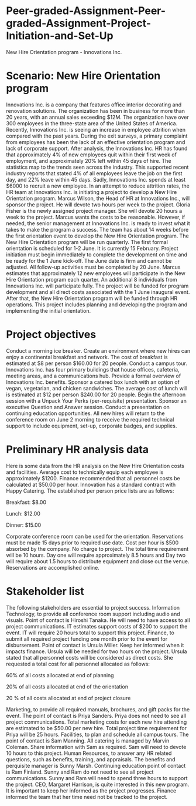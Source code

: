 # Peer-graded-Assignment-Peer-graded-Assignment-Project-Initiation-and-Set-Up
New Hire Orientation program - Innovations Inc.

# Scenario: New Hire Orientation program

Innovations Inc. is a company that features office interior decorating and renovation solutions. The organization has been in business for more than 20 years, with an annual sales exceeding $12M. The organization have over 300 employees in the three-state area of the United States of America.
Recently, Innovations Inc. is seeing an increase in employee attrition when compared with the past years. During the exit surveys, a primary complaint from employees has been the lack of an effective orientation program and lack of corporate support.
After analysis, the Innovations Inc. HR has found that approximately 4% of new employees quit within their first week of employment, and approximately 20% left within 45 days of hire. The statistics map to the trends seen across the industry. This supported recent industry reports that stated 4% of all employees leave the job on the first day, and 22% leave within 45 days. Sadly, Innovations Inc. spends at least $6000 to recruit a new employee.
In an attempt to reduce attrition rates, the HR team at Innovations Inc. is initiating a project to develop a New Hire Orientation program. Marcus Wilson, the Head of HR at Innovations Inc., will sponsor the project. He will devote two hours per week to the project. Gloria Fisher is the newly assigned project manager. She will devote 20 hours a week to the project. Marcus wants the costs to be reasonable. However, if needed, the senior management at Innovations Inc. is ready to invest what it takes to make the program a success. The team has about 14 weeks before the first orientation event to develop the New Hire Orientation program.
The New Hire Orientation program will be run quarterly. The first formal orientation is scheduled for 1-2 June. It is currently 15 February. Project initiation must begin immediately to complete the development on time and be ready for the 1 June kick-off. The June date is firm and cannot be adjusted. All follow-up activities must be completed by 20 June.
Marcus estimates that approximately 12 new employees will participate in the New Hire Orientation program each quarter. An additional 8 individuals from Innovations Inc. will participate fully. The project will be funded for program development and all direct costs associated with the 1 June inaugural event. After that, the New Hire Orientation program will be funded through HR operations.
This project includes planning and developing the program and implementing the initial orientation.

# Project objectives

Conduct a morning ice breaker. Create an environment where new hires can enjoy a continental breakfast and network. The cost of breakfast is estimated at $8 per person $160.00 for 20 people.
Conduct a campus tour. Innovations Inc. has four primary buildings that house offices, cafeteria, meeting areas, and a communications hub.
Provide a formal overview of Innovations Inc. benefits. Sponsor a catered box lunch with an option of vegan, vegetarian, and chicken sandwiches. The average cost of lunch will is estimated at $12 per person $240.00 for 20 people.
Begin the afternoon session with a Unpack Your Perks (per-requisite) presentation.
Sponsor an executive Question and Answer session.
Conduct a presentation on continuing education opportunities.
All new hires will return to the conference room on June 2 morning to receive the required technical support to include equipment, set-up, corporate badges, and supplies.

# Preliminary HR analysis data

Here is some data from the HR analysis on the New Hire Orientation costs and facilities.
Average cost to technically equip each employee is approximately $1200.
Finance recommended that all personnel costs be calculated at $50.00 per hour.
Innovation has a standard contract with Happy Catering. The established per person price lists are as follows:

Breakfast: $8.00

Lunch: $12.00

Dinner: $15.00

Corporate conference room can be used for the orientation. Reservations must be made 15 days prior to required use date. Cost per hour is $500 absorbed by the company. No charge to project. The total time requirement will be 10 hours. Day one will require approximately 8.5 hours and Day two will require about 1.5 hours to distribute equipment and close out the venue. Reservations are accomplished online.

# Stakeholder list

The following stakeholders are essential to project success.
Information Technology, to provide all conference room support including audio and visuals. Point of contact is Hiroshi Tanaka. He will need to have access to all project communications. IT estimates support costs of $200 to support the event. IT will require 20 hours total to support this project.
Finance, to submit all required project funding one month prior to the event for disbursement. Point of contact is Ursula Miller. Keep her informed when it impacts finance. Ursula will be needed for two hours on the project. Ursula stated that all personnel costs will be considered as direct costs. She requested a total cost for all personnel allocated as follows:

60% of all costs allocated at end of planning

20% of all costs allocated at end of the orientation

20 % of all costs allocated at end of project closure

Marketing, to provide all required manuals, brochures, and gift packs for the event. The point of contact is Priya Sanders. Priya does not need to see all project communications. Total marketing costs for each new hire attending are estimated to be $50.00 per new hire. Total project time requirement for Priya will be 25 hours.
Facilities, to plan and schedule all campus tours. The point of contact is Sam Manning. All catering is managed by Marvin Coleman. Share information with Sam as required. Sam will need to devote 10 hours to this project.
Human Resources, to answer any HR related questions, such as benefits, training, and appraisals. The benefits and perquisite manager is Sunny Marsh. Continuing education point of contact is Ram Finland. Sunny and Ram do not need to see all project communications. Sunny and Ram will need to spend three hours to support the project.
CEO, Margaret Harrison, is quite interested in this new program. It is important to keep her informed as the project progresses. Finance informed the team that her time need not be tracked to the project.
